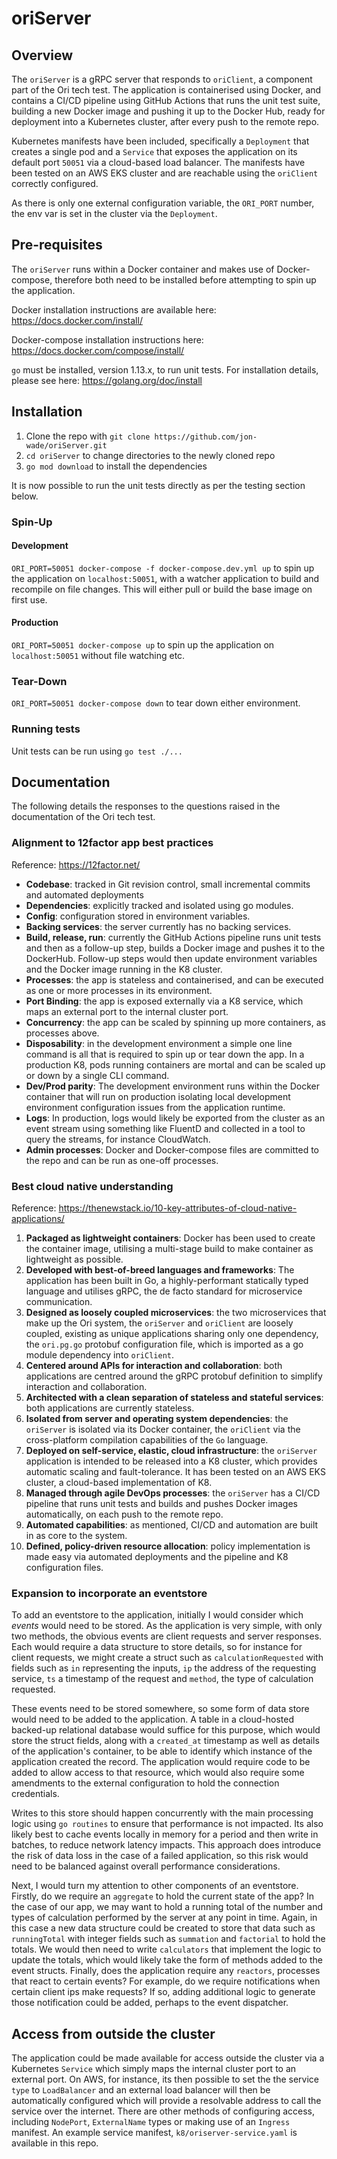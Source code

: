 # oriServer

## Overview

The `oriServer` is a gRPC server that responds to `oriClient`, a component part of the Ori tech test. The application is
containerised using Docker, and contains a CI/CD pipeline using GitHub Actions that runs the unit test suite, building a
new Docker image and pushing it up to the Docker Hub, ready for deployment into a Kubernetes cluster, after every push
to the remote repo.

Kubernetes manifests have been included, specifically a `Deployment` that creates a single pod and a `Service` that
exposes the application on its default port `50051` via a cloud-based load balancer. The manifests have been tested on
an AWS EKS cluster and are reachable using the `oriClient` correctly configured. 

As there is only one external configuration variable, the `ORI_PORT` number, the env var is set in
the cluster via the `Deployment`.

## Pre-requisites

The `oriServer` runs within a Docker container and makes use of Docker-compose, therefore both need to be installed
before attempting to spin up the application. 

Docker installation instructions are available here: 
https://docs.docker.com/install/

Docker-compose installation instructions here: https://docs.docker.com/compose/install/

`go` must be installed, version 1.13.x, to run unit tests. For installation details, please see here:
https://golang.org/doc/install

## Installation
 1. Clone the repo with `git clone https://github.com/jon-wade/oriServer.git`
 2. `cd oriServer` to change directories to the newly cloned repo
 3. `go mod download` to install the dependencies
 
It is now possible to run the unit tests directly as per the testing section below.

### Spin-Up
#### Development
`ORI_PORT=50051 docker-compose -f docker-compose.dev.yml up` to spin up the application on `localhost:50051`, with a 
watcher application to build and recompile on file changes. This will either pull or build the base image on first use.
#### Production
`ORI_PORT=50051 docker-compose up` to spin up the application on `localhost:50051` without file watching etc.

### Tear-Down
`ORI_PORT=50051 docker-compose down` to tear down either environment.

### Running tests
Unit tests can be run using `go test ./...`

## Documentation
The following details the responses to the questions raised in the documentation of the Ori tech test.

### Alignment to 12factor app best practices

Reference: https://12factor.net/

* **Codebase**: tracked in Git revision control, small incremental commits and automated deployments
* **Dependencies**: explicitly tracked and isolated using go modules.
* **Config**: configuration stored in environment variables.
* **Backing services**: the server currently has no backing services.
* **Build, release, run**: currently the GitHub Actions pipeline runs unit tests and then as a follow-up step, builds a
Docker image and pushes it to the DockerHub. Follow-up steps would then update environment variables and the Docker
image running in the K8 cluster.
* **Processes**: the app is stateless and containerised, and can be executed as one or more processes in its environment.
* **Port Binding**: the app is exposed externally via a K8 service, which maps an external port to the internal cluster port.
* **Concurrency**: the app can be scaled by spinning up more containers, as processes above.
* **Disposability**: in the development environment a simple one line command is all that is required to spin up or tear down
the app. In a production K8, pods running containers are mortal and can be scaled up or down by a single CLI command.
* **Dev/Prod parity**: The development environment runs within the Docker container that will run on production isolating
local development environment configuration issues from the application runtime.
* **Logs**: In production, logs would likely be exported from the cluster as an event stream using something like 
FluentD and collected in a tool to query the streams, for instance CloudWatch.
* **Admin processes**: Docker and Docker-compose files are committed to the repo and can be run as one-off processes.

### Best cloud native understanding

Reference: https://thenewstack.io/10-key-attributes-of-cloud-native-applications/

1. **Packaged as lightweight containers**: Docker has been used to create the container image, utilising a multi-stage
build to make container as lightweight as possible.
2. **Developed with best-of-breed languages and frameworks**: The application has been built in Go, a highly-performant
statically typed language and utilises gRPC, the de facto standard for microservice communication.
3. **Designed as loosely coupled microservices**: the two microservices that make up the Ori system, the `oriServer` and
`oriClient` are loosely coupled, existing as unique applications sharing only one dependency, the `ori.pg.go` protobuf
configuration file, which is imported as a go module dependency into `oriClient`.
4. **Centered around APIs for interaction and collaboration**: both applications are centred around the gRPC protobuf
definition to simplify interaction and collaboration.
5. **Architected with a clean separation of stateless and stateful services**: both applications are currently stateless.
6. **Isolated from server and operating system dependencies**: the `oriServer` is isolated via its Docker container, the
`oriClient` via the cross-platform compilation capabilities of the `Go` language.
7. **Deployed on self-service, elastic, cloud infrastructure**: the `oriServer` application is intended to be released
into a K8 cluster, which provides automatic scaling and fault-tolerance. It has been tested on an AWS EKS cluster, a
cloud-based implementation of K8.
8. **Managed through agile DevOps processes**: the `oriServer` has a CI/CD pipeline that runs unit tests and builds
and pushes Docker images automatically, on each push to the remote repo.
9. **Automated capabilities**: as mentioned, CI/CD and automation are built in as core to the system.
10. **Defined, policy-driven resource allocation**: policy implementation is made easy via automated deployments and the
pipeline and K8 configuration files.

### Expansion to incorporate an eventstore

To add an eventstore to the application, initially I would consider which _events_ would need to be stored. As the
application is very simple, with only two methods, the obvious events are client requests and server responses. Each
would require a data structure to store details, so for instance for client requests, we might create a struct such as
`calculationRequested` with fields such as `in` representing the inputs, `ip` the address of the requesting 
service, `ts` a timestamp of the request and `method`, the type of calculation requested.

These events need to be stored somewhere, so some form of data store would need to be added to the application. A table
in a cloud-hosted backed-up relational database would suffice for this purpose, which would store the struct fields, 
along with a `created_at` timestamp as well as details of the application's container, to be able to identify which 
instance of the application created the record. The application would require code to be added to allow access to that 
resource, which would also require some amendments to the external configuration to hold the connection credentials.

Writes to this store should happen concurrently with the main processing logic using `go routines` to ensure that 
performance is not impacted. Its also likely best to cache events locally in memory for a period and then write in 
batches, to reduce network latency impacts. This approach does introduce the risk of data loss in the case of a failed 
application, so this risk would need to be balanced against overall performance considerations.

Next, I would turn my attention to other components of an eventstore. Firstly, do we require an `aggregate` to hold the
current state of the app? In the case of our app, we may want to hold a running total of the number and types of
calculation performed by the server at any point in time. Again, in this case a new data structure could be created to
store that data such as `runningTotal` with integer fields such as `summation` and `factorial` to hold the totals. We
would then need to write `calculators` that implement the logic to update the totals, which would likely take the form of
methods added to the event structs. Finally, does the application require any `reactors`, processes that react to certain
events? For example, do we require notifications when certain client ips make requests? If so, adding additional logic
to generate those notification could be added, perhaps to the event dispatcher.

## Access from outside the cluster
The application could be made available for access outside the cluster via a Kubernetes `Service` which simply maps the 
internal cluster port to an external port. On AWS, for instance, its then possible to set the the service `type` to 
`LoadBalancer` and an external load balancer will then be automatically configured which will provide a resolvable 
address to call the service over the internet. There are other methods of configuring access, including `NodePort`, 
`ExternalName` types or making use of an `Ingress` manifest. An example service manifest, `k8/oriserver-service.yaml` is
available in this repo.

